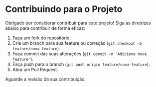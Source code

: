 # Contribuindo para o Projeto

Obrigado por considerar contribuir para este projeto! Siga as diretrizes abaixo para contribuir de forma eficaz:

1. Faça um fork do repositório.
2. Crie um branch para sua feature ou correção (`git checkout -b feature/nova-feature`).
3. Faça commit das suas alterações (`git commit -m 'Adiciona nova feature'`).
4. Faça push para o branch (`git push origin feature/nova-feature`).
5. Abra um Pull Request.

Aguarde a revisão da sua contribuição.